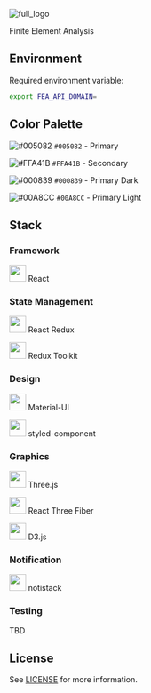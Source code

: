 ![full_logo](https://user-images.githubusercontent.com/40674314/103185896-77f37f80-488c-11eb-8dff-30caed3e9723.png)

Finite Element Analysis

## Environment
Required environment variable:
```bash
export FEA_API_DOMAIN=
```

## Color Palette
![#005082](http://via.placeholder.com/15/005082/000000?text=+) `#005082` - Primary

![#FFA41B](http://via.placeholder.com/15/ffa41b/000000?text=+) `#FFA41B` - Secondary

![#000839](http://via.placeholder.com/15/000839/000000?text=+) `#000839` - Primary Dark

![#00A8CC](http://via.placeholder.com/15/00A8CC/000000?text=+) `#00A8CC` - Primary Light

## Stack
### Framework
<img width='30px' src='https://upload.wikimedia.org/wikipedia/commons/a/a7/React-icon.svg'> React

### State Management
<img width='30px' src='https://react-redux.js.org/img/redux.svg'> React Redux

<img width='30px' src='https://redux-toolkit.js.org/img/redux.svg'> Redux Toolkit

### Design
<img width='30px' src='https://material-ui.com/static/logo_raw.svg'> Material-UI

<img width='30px' src='https://styled-components.com/icon.png'> styled-component

### Graphics
<img width='30px' src='https://threejs.org/favicon.ico'> Three.js

<img width='30px' src='https://inspiring-wiles-b4ffe0.netlify.app/public/rtf-favicon.png'> React Three Fiber

<img width='30px' src='https://d3js.org/favicon.png'> D3.js

### Notification
<img width='30px' src='https://iamhosseindhv.com/static/favicon.png'> notistack

### Testing
TBD

## License
See [LICENSE](./LICENSE) for more information.
